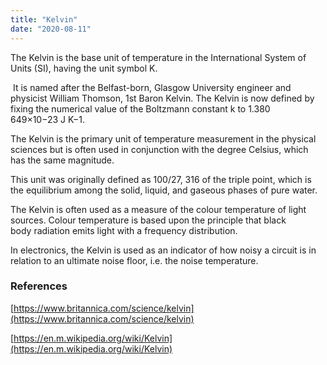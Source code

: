 ```yaml
---
title: "Kelvin"
date: "2020-08-11"
---
```


The Kelvin is the base unit of temperature in the International System of Units (SI), having the unit symbol K.

 It is named after the Belfast-born, Glasgow University engineer and physicist William Thomson, 1st Baron Kelvin. The Kelvin is now defined by fixing the numerical value of the Boltzmann constant k to 1.380 649×10−23 J K−1.

The Kelvin is the primary unit of temperature measurement in the physical sciences but is often used in conjunction with the degree Celsius, which has the same magnitude.

This unit was originally defined as 100/27, 316 of the triple point, which is the equilibrium among the solid, liquid, and gaseous phases of pure water. 

The Kelvin is often used as a measure of the colour temperature of light sources. Colour temperature is based upon the principle that black body radiation emits light with a frequency distribution.

In electronics, the Kelvin is used as an indicator of how noisy a circuit is in relation to an ultimate noise floor, i.e. the noise temperature.

### References

[https://www.britannica.com/science/kelvin](https://www.britannica.com/science/kelvin)

[https://en.m.wikipedia.org/wiki/Kelvin](https://en.m.wikipedia.org/wiki/Kelvin)

